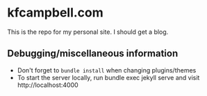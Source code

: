 # kfcampbell.com

This is the repo for my personal site. I should get a blog.

## Debugging/miscellaneous information

- Don't forget to `bundle install` when changing plugins/themes
- To start the server locally, run bundle exec jekyll serve and visit http://localhost:4000
